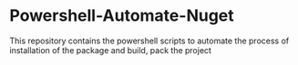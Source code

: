 # Powershell-Automate-Nuget
This repository contains the powershell scripts to automate the process of installation of the package and build, pack the project

